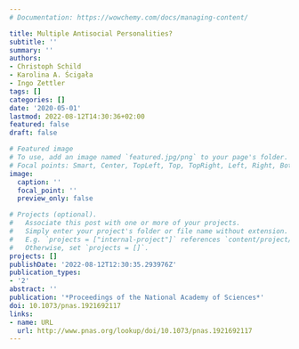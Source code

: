 ```yaml
---
# Documentation: https://wowchemy.com/docs/managing-content/

title: Multiple Antisocial Personalities?
subtitle: ''
summary: ''
authors:
- Christoph Schild
- Karolina A. Ścigała
- Ingo Zettler
tags: []
categories: []
date: '2020-05-01'
lastmod: 2022-08-12T14:30:36+02:00
featured: false
draft: false

# Featured image
# To use, add an image named `featured.jpg/png` to your page's folder.
# Focal points: Smart, Center, TopLeft, Top, TopRight, Left, Right, BottomLeft, Bottom, BottomRight.
image:
  caption: ''
  focal_point: ''
  preview_only: false

# Projects (optional).
#   Associate this post with one or more of your projects.
#   Simply enter your project's folder or file name without extension.
#   E.g. `projects = ["internal-project"]` references `content/project/deep-learning/index.md`.
#   Otherwise, set `projects = []`.
projects: []
publishDate: '2022-08-12T12:30:35.293976Z'
publication_types:
- '2'
abstract: ''
publication: '*Proceedings of the National Academy of Sciences*'
doi: 10.1073/pnas.1921692117
links:
- name: URL
  url: http://www.pnas.org/lookup/doi/10.1073/pnas.1921692117
---
```

